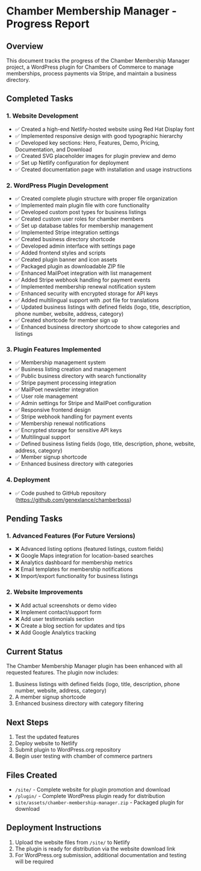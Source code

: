 # Chamber Membership Manager - Progress Report

## Overview
This document tracks the progress of the Chamber Membership Manager project, a WordPress plugin for Chambers of Commerce to manage memberships, process payments via Stripe, and maintain a business directory.

## Completed Tasks

### 1. Website Development
- ✅ Created a high-end Netlify-hosted website using Red Hat Display font
- ✅ Implemented responsive design with good typographic hierarchy
- ✅ Developed key sections: Hero, Features, Demo, Pricing, Documentation, and Download
- ✅ Created SVG placeholder images for plugin preview and demo
- ✅ Set up Netlify configuration for deployment
- ✅ Created documentation page with installation and usage instructions

### 2. WordPress Plugin Development
- ✅ Created complete plugin structure with proper file organization
- ✅ Implemented main plugin file with core functionality
- ✅ Developed custom post types for business listings
- ✅ Created custom user roles for chamber members
- ✅ Set up database tables for membership management
- ✅ Implemented Stripe integration settings
- ✅ Created business directory shortcode
- ✅ Developed admin interface with settings page
- ✅ Added frontend styles and scripts
- ✅ Created plugin banner and icon assets
- ✅ Packaged plugin as downloadable ZIP file
- ✅ Enhanced MailPoet integration with list management
- ✅ Added Stripe webhook handling for payment events
- ✅ Implemented membership renewal notification system
- ✅ Enhanced security with encrypted storage for API keys
- ✅ Added multilingual support with .pot file for translations
- ✅ Updated business listings with defined fields (logo, title, description, phone number, website, address, category)
- ✅ Created shortcode for member sign up
- ✅ Enhanced business directory shortcode to show categories and listings

### 3. Plugin Features Implemented
- ✅ Membership management system
- ✅ Business listing creation and management
- ✅ Public business directory with search functionality
- ✅ Stripe payment processing integration
- ✅ MailPoet newsletter integration
- ✅ User role management
- ✅ Admin settings for Stripe and MailPoet configuration
- ✅ Responsive frontend design
- ✅ Stripe webhook handling for payment events
- ✅ Membership renewal notifications
- ✅ Encrypted storage for sensitive API keys
- ✅ Multilingual support
- ✅ Defined business listing fields (logo, title, description, phone, website, address, category)
- ✅ Member signup shortcode
- ✅ Enhanced business directory with categories

### 4. Deployment
- ✅ Code pushed to GitHub repository (https://github.com/genexlance/chamberboss)

## Pending Tasks

### 1. Advanced Features (For Future Versions)
- ❌ Advanced listing options (featured listings, custom fields)
- ❌ Google Maps integration for location-based searches
- ❌ Analytics dashboard for membership metrics
- ❌ Email templates for membership notifications
- ❌ Import/export functionality for business listings

### 2. Website Improvements
- ❌ Add actual screenshots or demo video
- ❌ Implement contact/support form
- ❌ Add user testimonials section
- ❌ Create a blog section for updates and tips
- ❌ Add Google Analytics tracking

## Current Status
The Chamber Membership Manager plugin has been enhanced with all requested features. The plugin now includes:

1. Business listings with defined fields (logo, title, description, phone number, website, address, category)
2. A member signup shortcode
3. Enhanced business directory with category filtering

## Next Steps
1. Test the updated features
2. Deploy website to Netlify
3. Submit plugin to WordPress.org repository
4. Begin user testing with chamber of commerce partners

## Files Created
- `/site/` - Complete website for plugin promotion and download
- `/plugin/` - Complete WordPress plugin ready for distribution
- `site/assets/chamber-membership-manager.zip` - Packaged plugin for download

## Deployment Instructions
1. Upload the website files from `/site/` to Netlify
2. The plugin is ready for distribution via the website download link
3. For WordPress.org submission, additional documentation and testing will be required